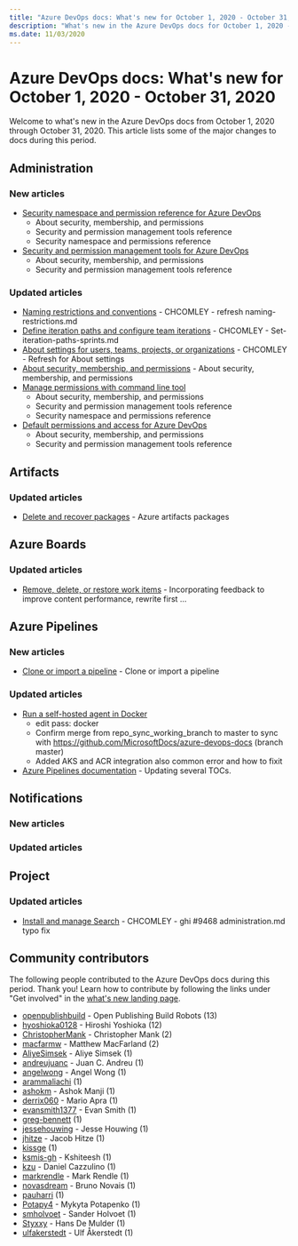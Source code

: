```yaml
---
title: "Azure DevOps docs: What's new for October 1, 2020 - October 31, 2020"
description: "What's new in the Azure DevOps docs for October 1, 2020 - October 31, 2020."
ms.date: 11/03/2020
---
```


# Azure DevOps docs: What's new for October 1, 2020 - October 31, 2020

Welcome to what's new in the Azure DevOps docs from October 1, 2020 through October 31, 2020. This article lists some of the major changes to docs during this period.

## Administration

### New articles

- [Security namespace and permission reference for Azure DevOps](/azure/devops/organizations/security/namespace-reference.md)
  - About security, membership, and permissions
  - Security and permission management tools reference
  - Security namespace and permissions reference
- [Security and permission management tools for Azure DevOps](/azure/devops/organizations/security/security-tools-reference.md)
  - About security, membership, and permissions
  - Security and permission management tools reference

### Updated articles

- [Naming restrictions and conventions](/azure/devops/organizations/settings/naming-restrictions.md) - CHCOMLEY - refresh naming-restrictions.md
- [Define iteration paths and configure team iterations](/azure/devops/organizations/settings/set-iteration-paths-sprints.md) - CHCOMLEY - Set-iteration-paths-sprints.md
- [About settings for users, teams, projects, or organizations](/azure/devops/organizations/settings/about-settings.md) - CHCOMLEY - Refresh for About settings
- [About security, membership, and permissions](/azure/devops/organizations/security/about-security-identity.md) - About security, membership, and permissions
- [Manage permissions with command line tool](/azure/devops/organizations/security/manage-tokens-namespaces.md)
  - About security, membership, and permissions
  - Security and permission management tools reference
  - Security namespace and permissions reference
- [Default permissions and access for Azure DevOps](/azure/devops/organizations/security/permissions-access.md)
  - About security, membership, and permissions
  - Security and permission management tools reference

## Artifacts

### Updated articles

- [Delete and recover packages](/azure/devops/artifacts/how-to/delete-and-recover-packages.md) - Azure artifacts packages

## Azure Boards

### Updated articles

- [Remove, delete, or restore work items](/azure/devops/boards/backlogs/remove-delete-work-items.md) - Incorporating feedback to improve content performance, rewrite first …

## Azure Pipelines

### New articles

- [Clone or import a pipeline](/azure/devops/pipelines/get-started/clone-import-pipeline.md) - Clone or import a pipeline

### Updated articles

- [Run a self-hosted agent in Docker](/azure/devops/pipelines/agents/docker.md)
  - edit pass: docker
  - Confirm merge from repo_sync_working_branch to master to sync with https://github.com/MicrosoftDocs/azure-devops-docs (branch master)
  - Added AKS and ACR integration also common error and how to fixit
- [Azure Pipelines documentation](/azure/devops/pipelines/index.yml) - Updating several TOCs.

## Notifications

### New articles


### Updated articles


## Project

### Updated articles

- [Install and manage Search](/azure/devops/project/search/administration.md) - CHCOMLEY - ghi #9468 administration.md typo fix

## Community contributors

The following people contributed to the Azure DevOps docs during this period. Thank you! Learn how to contribute by following the links under "Get involved" in the [what's new landing page](index.yml).

- [openpublishbuild](https://github.com/openpublishbuild) - Open Publishing Build Robots (13)
- [hyoshioka0128](https://github.com/hyoshioka0128) - Hiroshi Yoshioka (12)
- [ChristopherMank](https://github.com/ChristopherMank) - Christopher Mank (2)
- [macfarmw](https://github.com/macfarmw) - Matthew MacFarland (2)
- [AliyeSimsek](https://github.com/AliyeSimsek) - Aliye Simsek (1)
- [andreujuanc](https://github.com/andreujuanc) - Juan C. Andreu (1)
- [angelwong](https://github.com/angelwong) - Angel Wong (1)
- [arammaliachi](https://github.com/arammaliachi) (1)
- [ashokm](https://github.com/ashokm) - Ashok Manji (1)
- [derrix060](https://github.com/derrix060) - Mario Apra (1)
- [evansmith1377](https://github.com/evansmith1377) - Evan Smith (1)
- [greg-bennett](https://github.com/greg-bennett) (1)
- [jessehouwing](https://github.com/jessehouwing) - Jesse Houwing (1)
- [jhitze](https://github.com/jhitze) - Jacob Hitze (1)
- [kissge](https://github.com/kissge) (1)
- [ksmis-gh](https://github.com/ksmis-gh) - Kshiteesh (1)
- [kzu](https://github.com/kzu) - Daniel Cazzulino (1)
- [markrendle](https://github.com/markrendle) - Mark Rendle (1)
- [novasdream](https://github.com/novasdream) - Bruno Novais (1)
- [pauharri](https://github.com/pauharri) (1)
- [Potapy4](https://github.com/Potapy4) - Mykyta Potapenko (1)
- [smholvoet](https://github.com/smholvoet) - Sander Holvoet (1)
- [Styxxy](https://github.com/Styxxy) - Hans De Mulder (1)
- [ulfakerstedt](https://github.com/ulfakerstedt) - Ulf Åkerstedt (1)
